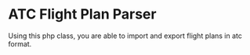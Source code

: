 ATC Flight Plan Parser
=======================

Using this php class, you are able to import and export flight plans in atc format.
